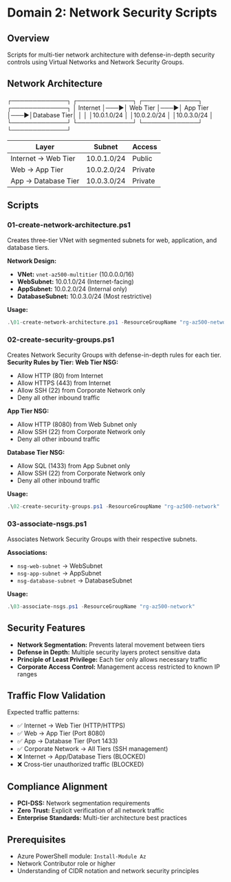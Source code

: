 # Domain 2: Network Security Scripts

## Overview
Scripts for multi-tier network architecture with defense-in-depth security controls using Virtual Networks and Network Security Groups.

## Network Architecture
┌─────────────┐    ┌─────────────┐    ┌─────────────┐    ┌─────────────┐
│  Internet   │───▶│  Web Tier   │───▶│  App Tier   │───▶│Database Tier│
│             │    │10.0.1.0/24  │    │10.0.2.0/24  │    │10.0.3.0/24  │
└─────────────┘    └─────────────┘    └─────────────┘    └─────────────┘

| Layer | Subnet | Access |
|-------|--------|---------|
| Internet → Web Tier | 10.0.1.0/24 | Public |
| Web → App Tier | 10.0.2.0/24 | Private |
| App → Database Tier | 10.0.3.0/24 | Private |

## Scripts

### 01-create-network-architecture.ps1
Creates three-tier VNet with segmented subnets for web, application, and database tiers.

**Network Design:**
- **VNet:** `vnet-az500-multitier` (10.0.0.0/16)
- **WebSubnet:** 10.0.1.0/24 (Internet-facing)
- **AppSubnet:** 10.0.2.0/24 (Internal only)
- **DatabaseSubnet:** 10.0.3.0/24 (Most restrictive)

**Usage:**
```powershell
.\01-create-network-architecture.ps1 -ResourceGroupName "rg-az500-network"
```

### 02-create-security-groups.ps1
Creates Network Security Groups with defense-in-depth rules for each tier.
**Security Rules by Tier:**
**Web Tier NSG:**

- Allow HTTP (80) from Internet
- Allow HTTPS (443) from Internet
- Allow SSH (22) from Corporate Network only
- Deny all other inbound traffic

**App Tier NSG:**

- Allow HTTP (8080) from Web Subnet only
- Allow SSH (22) from Corporate Network only
- Deny all other inbound traffic

**Database Tier NSG:**

- Allow SQL (1433) from App Subnet only
- Allow SSH (22) from Corporate Network only
- Deny all other inbound traffic

**Usage:**
```powershell
.\02-create-security-groups.ps1 -ResourceGroupName "rg-az500-network"
```

### 03-associate-nsgs.ps1
Associates Network Security Groups with their respective subnets.

**Associations:**
- `nsg-web-subnet` → WebSubnet
- `nsg-app-subnet` → AppSubnet
- `nsg-database-subnet` → DatabaseSubnet

**Usage:**
```powershell
.\03-associate-nsgs.ps1 -ResourceGroupName "rg-az500-network"
```

## Security Features

- **Network Segmentation:** Prevents lateral movement between tiers
- **Defense in Depth:** Multiple security layers protect sensitive data
- **Principle of Least Privilege:** Each tier only allows necessary traffic
- **Corporate Access Control:** Management access restricted to known IP ranges

## Traffic Flow Validation
Expected traffic patterns:

- ✅ Internet → Web Tier (HTTP/HTTPS)
- ✅ Web → App Tier (Port 8080)
- ✅ App → Database Tier (Port 1433)
- ✅ Corporate Network → All Tiers (SSH management)
- ❌ Internet → App/Database Tiers (BLOCKED)
- ❌ Cross-tier unauthorized traffic (BLOCKED)

## Compliance Alignment
- **PCI-DSS:** Network segmentation requirements
- **Zero Trust:** Explicit verification of all network traffic
- **Enterprise Standards:** Multi-tier architecture best practices

## Prerequisites
- Azure PowerShell module: `Install-Module Az`
- Network Contributor role or higher
- Understanding of CIDR notation and network security principles